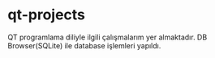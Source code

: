 # qt-projects

QT programlama diliyle ilgili çalışmalarım yer almaktadır.
DB Browser(SQLite) ile database işlemleri yapıldı.
